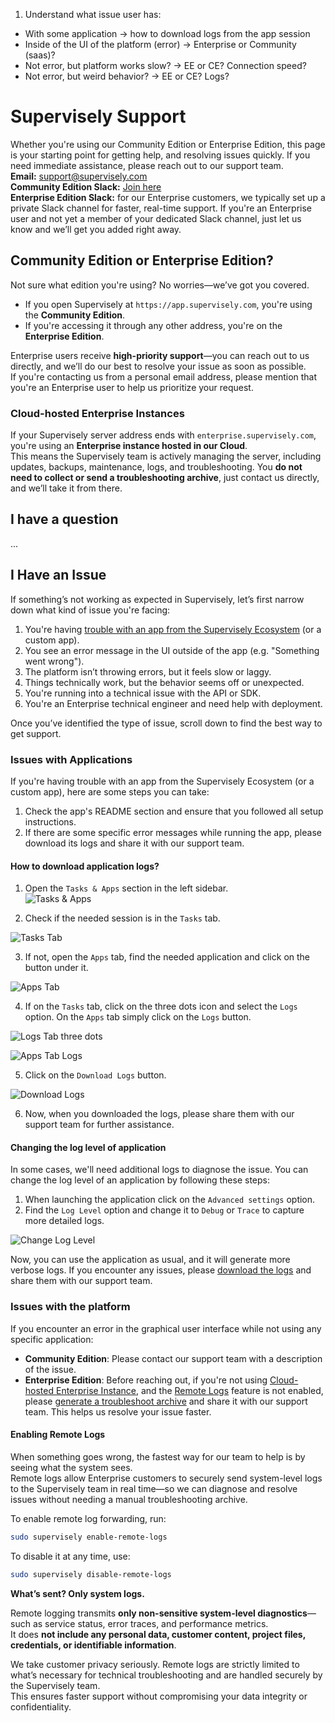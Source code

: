 1. Understand what issue user has:
- With some application -> how to download logs from the app session
- Inside of the UI of the platform (error) -> Enterprise or Community (saas)?
- Not error, but platform works slow? -> EE or CE? Connection speed?
- Not error, but weird behavior? -> EE or CE? Logs?

# Supervisely Support

Whether you're using our Community Edition or Enterprise Edition, this page is your starting point for getting help, and resolving issues quickly. If you need immediate assistance, please reach out to our support team.  
**Email:** support@supervisely.com  
**Community Edition Slack:** [Join here](https://supervisely.com/slack)  
**Enterprise Edition Slack:**  for our Enterprise customers, we typically set up a private Slack channel for faster, real-time support. If you're an Enterprise user and not yet a member of your dedicated Slack channel, just let us know and we’ll get you added right away.

## Community Edition or Enterprise Edition?

Not sure what edition you're using? No worries—we’ve got you covered.

- If you open Supervisely at `https://app.supervisely.com`, you're using the **Community Edition**.
- If you're accessing it through any other address, you're on the **Enterprise Edition**.

Enterprise users receive **high-priority support**—you can reach out to us directly, and we’ll do our best to resolve your issue as soon as possible.  
If you're contacting us from a personal email address, please mention that you're an Enterprise user to help us prioritize your request.

### Cloud-hosted Enterprise Instances

If your Supervisely server address ends with `enterprise.supervisely.com`, you're using an **Enterprise instance hosted in our Cloud**.  
This means the Supervisely team is actively managing the server, including updates, backups, maintenance, logs, and troubleshooting. You **do not need to collect or send a troubleshooting archive**, just contact us directly, and we’ll take it from there.

## I have a question

...

## I Have an Issue

If something’s not working as expected in Supervisely, let’s first narrow down what kind of issue you're facing:

1. You're having [trouble with an app from the Supervisely Ecosystem](#issues-with-applications) (or a custom app).  
2. You see an error message in the UI outside of the app (e.g. "Something went wrong").  
3. The platform isn’t throwing errors, but it feels slow or laggy.  
4. Things technically work, but the behavior seems off or unexpected.  
5. You're running into a technical issue with the API or SDK.  
6. You're an Enterprise technical engineer and need help with deployment.  

Once you’ve identified the type of issue, scroll down to find the best way to get support.

### Issues with Applications

If you're having trouble with an app from the Supervisely Ecosystem (or a custom app), here are some steps you can take:

1. Check the app's README section and ensure that you followed all setup instructions.  
2. If there are some specific error messages while running the app, please download its logs and share it with our support team.  

#### How to download application logs?

1. Open the `Tasks & Apps` section in the left sidebar.  
![Tasks & Apps]()

2. Check if the needed session is in the `Tasks` tab.  

![Tasks Tab]()

3. If not, open the `Apps` tab, find the needed application and click on the button under it.  

![Apps Tab]()

4. If on the `Tasks` tab, click on the three dots icon and select the `Logs` option. On the `Apps` tab simply click on the `Logs` button.  

![Logs Tab three dots]()

![Apps Tab Logs]()

5. Click on the `Download Logs` button.  

![Download Logs]()

6. Now, when you downloaded the logs, please share them with our support team for further assistance.

#### Changing the log level of application

In some cases, we'll need additional logs to diagnose the issue. You can change the log level of an application by following these steps:

1. When launching the application click on the `Advanced settings` option.  
2. Find the `Log Level` option and change it to `Debug` or `Trace` to capture more detailed logs.  

![Change Log Level]()

Now, you can use the application as usual, and it will generate more verbose logs. If you encounter any issues, please [download the logs](#how-to-download-application-logs) and share them with our support team.


### Issues with the platform

If you encounter an error in the graphical user interface while not using any specific application:

- **Community Edition**: Please contact our support team with a description of the issue.  
- **Enterprise Edition**: Before reaching out, if you're not using [Cloud-hosted Enterprise Instance](#cloud-hosted-enterprise-instances), and the [Remote Logs](#enabling-remote-logs) feature is not enabled, please [generate a troubleshoot archive](https://docs.supervisely.com/enterprise-edition/advanced-tuning/generating_ts_archive) and share it with our support team. This helps us resolve your issue faster.


#### Enabling Remote Logs

When something goes wrong, the fastest way for our team to help is by seeing what the system sees.  
Remote logs allow Enterprise customers to securely send system-level logs to the Supervisely team in real time—so we can diagnose and resolve issues without needing a manual troubleshooting archive.

To enable remote log forwarding, run:

```bash
sudo supervisely enable-remote-logs
```

To disable it at any time, use:

```bash
sudo supervisely disable-remote-logs
```

**What’s sent? Only system logs.**  

Remote logging transmits **only non-sensitive system-level diagnostics**—such as service status, error traces, and performance metrics.  
It does **not include any personal data, customer content, project files, credentials, or identifiable information**.  

We take customer privacy seriously. Remote logs are strictly limited to what’s necessary for technical troubleshooting and are handled securely by the Supervisely team.  
This ensures faster support without compromising your data integrity or confidentiality.